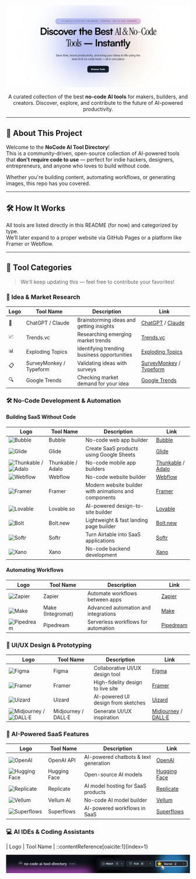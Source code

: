 <!-- Banner -->
<p align="center">
  <img src="assets/banner.png" alt="NoCode AI Tool Directory Banner" />
</p>



<p align="center">
  A curated collection of the best <strong>no-code AI tools</strong> for makers, builders, and creators.  
  Discover, explore, and contribute to the future of AI-powered productivity.
</p>

---

## 🚀 About This Project

Welcome to the **NoCode AI Tool Directory**!  
This is a community-driven, open-source collection of AI-powered tools that **don't require code to use** — perfect for indie hackers, designers, entrepreneurs, and anyone who loves to build without code.

Whether you're building content, automating workflows, or generating images, this repo has you covered.

---

## 🛠 How It Works

All tools are listed directly in this README (for now) and categorized by type.  
We’ll later expand to a proper website via GitHub Pages or a platform like Framer or Webflow.

---

## 🧩 Tool Categories

> We'll keep updating this — feel free to contribute your favorites!

### 🧠 Idea & Market Research

| Logo | Tool Name | Description | Link |
|------|-----------|-------------|------|
| 🧠 | ChatGPT / Claude | Brainstorming ideas and getting insights | [ChatGPT](https://chat.openai.com) / [Claude](https://claude.ai) |
| 📈 | Trends.vc | Researching emerging market trends | [Trends.vc](https://trends.vc) |
| 📊 | Exploding Topics | Identifying trending business opportunities | [Exploding Topics](https://explodingtopics.com) |
| 📋 | SurveyMonkey / Typeform | Validating ideas with surveys | [SurveyMonkey](https://www.surveymonkey.com) / [Typeform](https://www.typeform.com) |
| 🔍 | Google Trends | Checking market demand for your idea | [Google Trends](https://trends.google.com) |

### 🛠️ No-Code Development & Automation

#### Building SaaS Without Code

| Logo | Tool Name | Description | Link |
|------|-----------|-------------|------|
| ![Bubble](assets/logos/bubble.png) | Bubble | No-code web app builder | [Bubble](https://bubble.io) |
| ![Glide](assets/logos/glide.png) | Glide | Create SaaS products using Google Sheets | [Glide](https://www.glideapps.com) |
| ![Thunkable](assets/logos/thunkable.png) / ![Adalo](assets/logos/adalo.png) | Thunkable / Adalo | No-code mobile app builders | [Thunkable](https://thunkable.com) / [Adalo](https://www.adalo.com) |
| ![Webflow](assets/logos/webflow.png) | Webflow | No-code website builder | [Webflow](https://webflow.com) |
| ![Framer](assets/logos/framer.png) | Framer | Modern website builder with animations and components | [Framer](https://www.framer.com) |
| ![Lovable](assets/logos/lovable.png) | Lovable.so | AI-powered design-to-site builder | [Lovable](https://lovable.so) |
| ![Bolt](assets/logos/bolt.png) | Bolt.new | Lightweight & fast landing page builder | [Bolt.new](https://bolt.new) |
| ![Softr](assets/logos/softr.png) | Softr | Turn Airtable into SaaS applications | [Softr](https://www.softr.io) |
| ![Xano](assets/logos/xano.png) | Xano | No-code backend development | [Xano](https://www.xano.com) |

#### Automating Workflows

| Logo | Tool Name | Description | Link |
|------|-----------|-------------|------|
| ![Zapier](assets/logos/zapier.png) | Zapier | Automate workflows between apps | [Zapier](https://zapier.com) |
| ![Make](assets/logos/make.png) | Make (Integromat) | Advanced automation and integrations | [Make](https://www.make.com) |
| ![Pipedream](assets/logos/pipedream.png) | Pipedream | Serverless workflows for automation | [Pipedream](https://pipedream.com) |

### 🎨 UI/UX Design & Prototyping

| Logo | Tool Name | Description | Link |
|------|-----------|-------------|------|
| ![Figma](assets/logos/figma.png) | Figma | Collaborative UI/UX design tool | [Figma](https://www.figma.com) |
| ![Framer](assets/logos/framer.png) | Framer | High-fidelity design to live site | [Framer](https://www.framer.com) |
| ![Uizard](assets/logos/uizard.png) | Uizard | AI-powered UI design from sketches | [Uizard](https://uizard.io) |
| ![Midjourney](assets/logos/midjourney.png) / ![DALL·E](assets/logos/dalle.png) | Midjourney / DALL·E | Generate UI/UX inspiration | [Midjourney](https://www.midjourney.com) / [DALL·E](https://openai.com/dall-e) |

### 🔧 AI-Powered SaaS Features

| Logo | Tool Name | Description | Link |
|------|-----------|-------------|------|
| ![OpenAI](assets/logos/openai.png) | OpenAI API | AI-powered chatbots & text generation | [OpenAI](https://openai.com/api) |
| ![Hugging Face](assets/logos/huggingface.png) | Hugging Face | Open-source AI models | [Hugging Face](https://huggingface.co) |
| ![Replicate](assets/logos/replicate.png) | Replicate | AI model hosting for SaaS products | [Replicate](https://replicate.com) |
| ![Vellum](assets/logos/vellum.png) | Vellum AI | No-code AI model builder | [Vellum](https://www.vellum.ai) |
| ![Superflows](assets/logos/superflows.png) | Superflows | AI-powered workflows in SaaS | [Superflows](https://www.superflows.ai) |

### 💻 AI IDEs & Coding Assistants

| Logo | Tool Name |
::contentReference[oaicite:1]{index=1}

<!-- Star Banner -->
<p align="center">
  <a href="https://github.com/nocodeguidedev/no-code-ai-tool-directory/stargazers">
    <img src="assets/star.png" alt="Give us a ⭐️" />
  </a>
</p>
 
